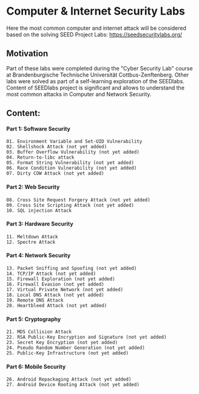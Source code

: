 # Computer & Internet Security Labs
Here the most common computer and internet attack will be considered based on the solving SEED Project Labs: https://seedsecuritylabs.org/

## Motivation
Part of these labs were completed during the "Cyber Security Lab" course at Brandenburgische Technische Universität Cottbus-Zenftenberg. Other labs were solved as part of a self-learning exploration of the SEEDlabs. Content of SEEDlabs project is significant and allows to understand the most common attacks in Computer and Network Security.

## Content:
  #### Part 1: Software Security
    01. Environment Variable and Set-UID Vulnerability
    02. Shellshock Attack (not yet added)
    03. Buffer Overflow Vulnerability (not yet added)
    04. Return-to-libc attack
    05. Format String Vulnerability (not yet added)
    06. Race Condition Vulnerability (not yet added)
    07. Dirty COW Attack (not yet added)
  #### Part 2: Web Security
    08. Cross Site Request Forgery Attack (not yet added)
    09. Cross Site Scripting Attack (not yet added)
    10. SQL injection Attack
  #### Part 3: Hardware Security
    11. Meltdown Attack
    12. Spectre Attack
  #### Part 4: Network Security
    13. Packet Sniffing and Spoofing (not yet added)
    14. TCP/IP Attack (not yet added)
    15. Firewall Exploration (not yet added)
    16. Firewall Evasion (not yet added)
    17. Virtual Private Network (not yet added)
    18. Local DNS Attack (not yet added)
    19. Remote DNS Attack
    20. Heartbleed Attack (not yet added)
  #### Part 5: Cryptography
    21. MD5 Collision Attack
    22. RSA Public-Key Encryption and Signature (not yet added)
    23. Secret Key Encryption (not yet added)
    24. Pseudo Random Number Generation (not yet added)
    25. Public-Key Infrastructure (not yet added)
  #### Part 6: Mobile Security
    26. Android Repackaging Attack (not yet added)
    27. Android Device Rooting Attack (not yet added)
